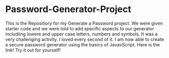 # Password-Generator-Project
This is the Repositiory for my Generate a Password project. We were given starter code and we were told
to add specific aspects to our generator includiing lowere and upper case letters, numbers and symbols. 
It was a very challenging activity. I loved every second of it. I am now able to create a secure password
generator using the basics of JavavScript. Here is the link! Try it out for yourself! 
